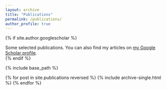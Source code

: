 ```yaml
---
layout: archive
title: "Publications"
permalink: /publications/
author_profile: true
---
```


{% if site.author.googlescholar %}
  <div class="wordwrap">Some selected publications. You can also find my articles on <a href="{{site.author.googlescholar}}">my Google Scholar profile</a>.</div>
{% endif %}

{% include base_path %}

{% for post in site.publications reversed %}
  {% include archive-single.html %}
{% endfor %}
